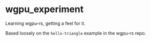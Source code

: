 # wgpu_experiment

Learning wgpu-rs, getting a feel for it.

Based loosely on the `hello-triangle` example in the wgpu-rs repo.
